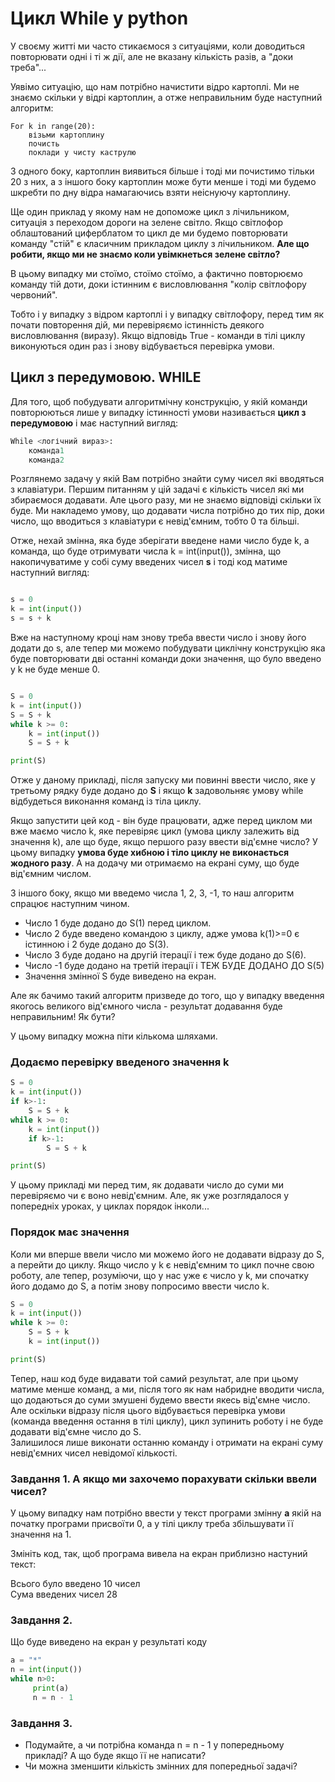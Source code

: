 # Цикл While у python
У своєму житті ми часто стикаємося з ситуаціями, коли доводиться повторювати одні і ті ж дії, але не вказану кількість разів, а "доки треба"...

Уявімо ситуацію, що нам потрібно начистити відро картоплі. Ми не знаємо скільки у відрі картоплин, а отже неправильним буде наступний алгоритм:
```
For k in range(20):
	візьми картоплину
	почисть
	поклади у чисту каструлю
```

З одного боку, картоплин виявиться більше і тоді ми почистимо тільки 20 з них, а з іншого боку картоплин може бути менше і тоді ми будемо шкребти по дну відра намагаючись взяти неіснуючу картоплину.

Ще один приклад у якому нам не допоможе цикл з лічильником, ситуація з переходом дороги на зелене світло. Якщо світлофор облаштований циферблатом то цикл де ми будемо повторювати команду "стій" є класичним прикладом циклу з лічильником. **Але що робити, якщо ми не знаємо коли увімкнеться зелене світло?**

В цьому випадку ми стоїмо, стоїмо стоїмо, а фактично повторюємо команду тій доти, доки істинним є висловлювання "колір світлофору червоний".

Тобто і у випадку з відром картоплі і у випадку світлофору, перед тим як почати повторення дій, ми перевіряємо істинність деякого висловлювання (виразу). Якщо відповідь True - команди в тілі циклу виконуються один раз і знову відбувається перевірка умови.

## Цикл з передумовою. WHILE
Для того, щоб побудувати алгоритмічну конструкцію, у якій команди повторюються лише у випадку істинності умови називається **цикл з передумовою** і має наступний вигляд:
```python
While <логічний вираз>:
	команда1
	команда2
```

Розглянемо задачу у якій Вам потрібно знайти суму чисел які вводяться з клавіатури. Першим питанням у цій задачі є кількість чисел які ми збираємося додавати. Але цього разу, ми не знаємо відповіді скільки їх буде. Ми накладемо умову, що додавати числа потрібно до тих пір, доки число, що вводиться з клавіатури є невід'ємним, тобто 0 та більші.

Отже, нехай змінна, яка буде зберігати введене нами число буде k, а команда, що буде отримувати числа k = int(input()), змінна, що накопичуватиме у собі суму введених чисел **s** і тоді код матиме наступний вигляд:
```python

s = 0
k = int(input())
s = s + k

```
Вже на наступному кроці нам знову треба ввести число і знову його додати до s, але тепер ми можемо побудувати циклічну конструкцію яка буде повторювати дві останні команди доки значення, що було введено у k не буде менше 0.
```python

S = 0
k = int(input())
S = S + k
while k >= 0:
	k = int(input())
	S = S + k	

print(S)
```
Отже у даному прикладі, після запуску ми повинні ввести число, яке у третьому рядку буде додано до **S** і якщо **k** задовольняє умову while відбудеться виконання команд із тіла циклу.

Якщо запустити цей код - він буде працювати, адже перед циклом ми вже маємо число k, яке перевіряє цикл (умова циклу залежить від значення k), але що буде, якщо першого разу ввести від'ємне число? У цьому випадку **умова буде хибною і тіло циклу не виконається жодного разу**. А на додачу ми отримаємо на екрані суму, що буде від'ємним числом.

З іншого боку, якщо ми введемо числа 1, 2, 3, -1, то наш алгоритм спрацює наступним чином.

- Число 1 буде додано до S(1) перед циклом.
- Число 2 буде введено командою з циклу, адже умова k(1)>=0 є істинною і 2 буде додано до S(3). 
- Число 3 буде додано на другій ітерації і теж буде додано до S(6).
- Число -1 буде додано на третій ітерації і ТЕЖ БУДЕ ДОДАНО ДО S(5)
- Значення змінної S буде виведено на екран.

Але як бачимо такий алгоритм призведе до того, що у випадку введення якогось великого від'ємного числа - результат додавання буде неправильним! Як бути?

У цьому випадку можна піти кількома шляхами.
  
### Додаємо перевірку введеного значення k
```python
S = 0
k = int(input())
if k>-1:
    S = S + k
while k >= 0:
    k = int(input())
    if k>-1:
	    S = S + k	

print(S)
```
У цьому прикладі ми перед тим, як додавати число до суми ми перевіряємо чи є воно невід'ємним. Але, як уже розглядалося у попередніх уроках, у циклах порядок інколи...

### Порядок має значення

Коли ми вперше ввели число ми можемо його не додавати відразу до S, а перейти до циклу. Якщо число у k є невід'ємним то цикл почне свою роботу, але тепер, розуміючи, що у нас уже є число у k, ми спочатку його додамо до S, а потім знову попросимо ввести число k.
```python
S = 0
k = int(input())
while k >= 0:
    S = S + k
    k = int(input())

print(S)
```

Тепер, наш код буде видавати той самий результат, але при цьому матиме менше команд, а ми, після того як нам набридне вводити числа, що додаються до суми змушені будемо ввести якесь від'ємне число. Але оскільки відразу після цього відбувається перевірка умови (команда введення остання в тілі циклу), цикл зупинить роботу і не буде додавати від'ємне число до S.   
Залишилося лише виконати останню команду і отримати на екрані суму невід'ємних чисел невідомої кількості.

### Завдання 1. А якщо ми захочемо порахувати скільки ввели чисел?
У цьому випадку нам потрібно ввести у текст програми змінну **а** якій на початку програми присвоїти 0, а у тілі циклу треба збільшувати її значення на 1.

Змініть код, так, щоб програма вивела на екран приблизно настуний текст:

Всього було введено 10 чисел  
Сума введених чисел 28

### Завдання 2.
Що буде виведено на екран у результаті коду
```python
a = "*"
n = int(input())
while n>0:
     print(a)
     n = n - 1
```

### Завдання 3.
- Подумайте, а чи потрібна команда n = n - 1 у попередньому прикладі? А що буде якщо її не написати?
- Чи можна зменшити кількість змінних для попередньої задачі?
